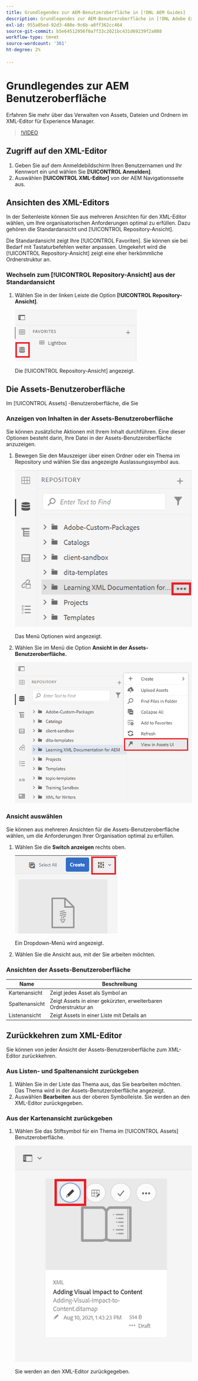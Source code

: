 ```yaml
---
title: Grundlegendes zur AEM-Benutzeroberfläche in [!DNL AEM Guides]
description: Grundlegendes zur AEM-Benutzeroberfläche in [!DNL Adobe Experience Manager Guides]
exl-id: 955a05ed-92d3-480e-9c6b-a0ff362cc464
source-git-commit: b5e64512956f0a7f33c2021bc431d69239f2a088
workflow-type: tm+mt
source-wordcount: '361'
ht-degree: 2%

---
```


# Grundlegendes zur AEM Benutzeroberfläche

Erfahren Sie mehr über das Verwalten von Assets, Dateien und Ordnern im XML-Editor für Experience Manager.

>[!VIDEO](https://video.tv.adobe.com/v/336659?quality=12&learn=on)

## Zugriff auf den XML-Editor

1. Geben Sie auf dem Anmeldebildschirm Ihren Benutzernamen und Ihr Kennwort ein und wählen Sie **[!UICONTROL Anmelden]**.
2. Auswählen **[!UICONTROL XML-Editor]** von der AEM Navigationsseite aus.

## Ansichten des XML-Editors

In der Seitenleiste können Sie aus mehreren Ansichten für den XML-Editor wählen, um Ihre organisatorischen Anforderungen optimal zu erfüllen. Dazu gehören die Standardansicht und [!UICONTROL Repository-Ansicht].

Die Standardansicht zeigt Ihre [!UICONTROL Favoriten]. Sie können sie bei Bedarf mit Tastaturbefehlen weiter anpassen. Umgekehrt wird die [!UICONTROL Repository-Ansicht] zeigt eine eher herkömmliche Ordnerstruktur an.

### Wechseln zum [!UICONTROL Repository-Ansicht] aus der Standardansicht

1. Wählen Sie in der linken Leiste die Option **[!UICONTROL Repository-Ansicht]**.

   ![Repository-Symbol](images/common/repository-icon.png)

   Die [!UICONTROL Repository-Ansicht] angezeigt.

## Die Assets-Benutzeroberfläche

Im [!UICONTROL Assets] -Benutzeroberfläche, die Sie

### Anzeigen von Inhalten in der Assets-Benutzeroberfläche

Sie können zusätzliche Aktionen mit Ihrem Inhalt durchführen. Eine dieser Optionen besteht darin, Ihre Datei in der Assets-Benutzeroberfläche anzuzeigen.

1. Bewegen Sie den Mauszeiger über einen Ordner oder ein Thema im Repository und wählen Sie das angezeigte Auslassungssymbol aus.

   ![Ellipsensymbol](images/lesson-2/options-menu-with-markings.png)

   Das Menü Optionen wird angezeigt.

1. Wählen Sie im Menü die Option **Ansicht in der Assets-Benutzeroberfläche.**

   ![Anzeigen in der Assets-Benutzeroberfläche](images/lesson-2/assets-ui.png)


### Ansicht auswählen

Sie können aus mehreren Ansichten für die Assets-Benutzeroberfläche wählen, um die Anforderungen Ihrer Organisation optimal zu erfüllen.

1. Wählen Sie die **Switch anzeigen** rechts oben.

   ![Symbol &quot;Umschalter anzeigen&quot;](images/lesson-2/view-switcher.png)

   Ein Dropdown-Menü wird angezeigt.

1. Wählen Sie die Ansicht aus, mit der Sie arbeiten möchten.

### Ansichten der Assets-Benutzeroberfläche

| Name | Beschreibung |
| --- | --- |
| Kartenansicht | Zeigt jedes Asset als Symbol an |
| Spaltenansicht | Zeigt Assets in einer gekürzten, erweiterbaren Ordnerstruktur an |
| Listenansicht | Zeigt Assets in einer Liste mit Details an |

## Zurückkehren zum XML-Editor

Sie können von jeder Ansicht der Assets-Benutzeroberfläche zum XML-Editor zurückkehren.

### Aus Listen- und Spaltenansicht zurückgeben

1. Wählen Sie in der Liste das Thema aus, das Sie bearbeiten möchten.
Das Thema wird in der Assets-Benutzeroberfläche angezeigt.
2. Auswählen **Bearbeiten** aus der oberen Symbolleiste.
Sie werden an den XML-Editor zurückgegeben.

### Aus der Kartenansicht zurückgeben

1. Wählen Sie das Stiftsymbol für ein Thema im [!UICONTROL Assets] Benutzeroberfläche.

   ![Stiftsymbol](images/lesson-2/return-card-view.png)

   Sie werden an den XML-Editor zurückgegeben.
